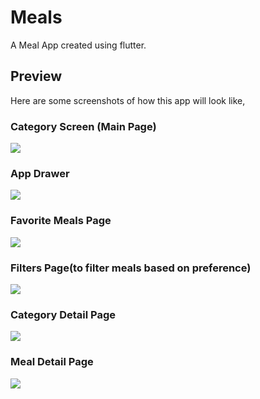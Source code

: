 # Meals

A Meal App created using flutter.

## Preview
Here are some screenshots of how this app will look like,
### Category Screen (Main Page)
![](./assets/screenshots/01.jpg)

### App Drawer

![](./assets/screenshots/02.jpg)

### Favorite Meals Page

![](./assets/screenshots/03.jpg)

### Filters Page(to filter meals based on preference)

![](./assets/screenshots/04.jpg)

### Category Detail Page

![](./assets/screenshots/05.jpg)

### Meal Detail Page

![](./assets/screenshots/06.jpg)
